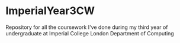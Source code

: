# ImperialYear3CW

Repository for all the coursework I've done during my third year of undergraduate at Imperial College London Department of Computing
